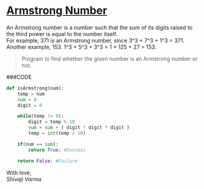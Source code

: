 [Armstrong Number](http://shivajivarma.com/code-base/python-camp/2014/12/28/armstrong-number/)
===============

An Armstrong number is a number such that the sum of its digits raised to the third power is equal to the number itself.  
For example, 371 is an Armstrong number, since 3^3 + 7^3 + 1^3 = 371.  
Another example, 153. 1^3 + 5^3 + 3^3 = 1 + 125 + 27 = 153.

> Program to find whether the given number is an Armstrong number or not.

###CODE
```python
def isArmstrong(num):
	temp = num
	sum = 0
	digit = 0

	while(temp != 0):
		digit = temp % 10
		sum = sum + ( digit * digit * digit )
		temp = int(temp / 10)

	if(num == sum):
		return True; #Success

	return False; #Failure
```

With love,  
_Shivaji Varma_
